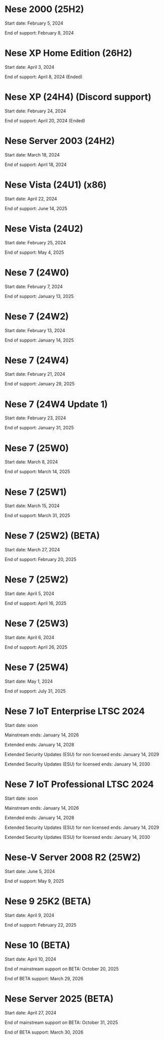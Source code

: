 # Nese 2000 (25H2)
Start date: February 5, 2024

End of support: February 8, 2024

# Nese XP Home Edition (26H2)
Start date: April 3, 2024

End of support: April 8, 2024 (Ended)

# Nese XP (24H4) (Discord support)
Start date: February 24, 2024

End of support: April 20, 2024 (Ended)

# Nese Server 2003 (24H2)
Start date: March 18, 2024

End of support: April 18, 2024

# Nese Vista (24U1) (x86)
Start date: April 22, 2024

End of support: June 14, 2025

# Nese Vista (24U2)
Start date: February 25, 2024

End of support: May 4, 2025

# Nese 7 (24W0)
Start date: February 7, 2024

End of support: January 13, 2025


# Nese 7 (24W2)
Start date: February 13, 2024

End of support: January 14, 2025

# Nese 7 (24W4)
Start date: February 21, 2024

End of support: January 29, 2025

# Nese 7 (24W4 Update 1)
Start date: February 23, 2024

End of support: January 31, 2025

# Nese 7 (25W0)
Start date: March 8, 2024

End of support: March 14, 2025


# Nese 7 (25W1)
Start date: March 15, 2024

End of support: March 31, 2025

# Nese 7 (25W2) (BETA)
Start date: March 27, 2024

End of support: February 20, 2025

# Nese 7 (25W2)
Start date: April 5, 2024

End of support: April 16, 2025

# Nese 7 (25W3)
Start date: April 6, 2024

End of support: April 26, 2025

# Nese 7 (25W4)
Start date: May 1, 2024

End of support: July 31, 2025

# Nese 7 IoT Enterprise LTSC 2024
Start date: soon

Mainstream ends: January 14, 2026

Extended ends: January 14, 2028

Extended Security Updates (ESU) for non licensed ends: January 14, 2029 

Extended Security Updates (ESU) for licensed ends: January 14, 2030

# Nese 7 IoT Professional LTSC 2024
Start date: soon

Mainstream ends: January 14, 2026

Extended ends: January 14, 2028

Extended Security Updates (ESU) for non licensed ends: January 14, 2029 

Extended Security Updates (ESU) for licensed ends: January 14, 2030

# Nese-V Server 2008 R2 (25W2)
Start date: June 5, 2024

End of support: May 9, 2025

# Nese 9 25K2 (BETA) 
Start date: April 9, 2024 

End of support: February 22, 2025

# Nese 10 (BETA) 
Start date: April 10, 2024 

End of mainstream support on BETA: October 20, 2025

End of BETA support: March 29, 2026

# Nese Server 2025 (BETA) 
Start date: April 27, 2024

End of mainstream support on BETA: October 31, 2025

End of BETA support: March 30, 2026

